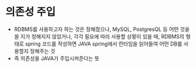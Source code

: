 # 의존성 주입
- RDBMS를 사용하고자 하는 것은 정해졌으나, MySQL, PostgresQL 등 어떤 것을 쓸 지가 정해지지 않았거나, 각각 필요에 따라 사용할 상황이 있을 때, RDBMS의 형태로 spring 코드를 작성하면 JAVA spring에서 런타임을 읽어들여 어떤 DB를 사용할지 정해주는 것
- 즉 의존성을 JAVA가 주입시켜준다는 뜻